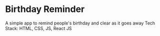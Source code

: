 # Birthday Reminder

A simple app to remind people's birthday and clear as it goes away
Tech Stack: HTML, CSS, JS, React JS
